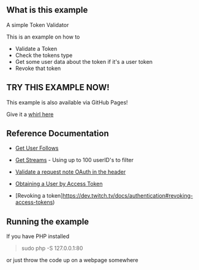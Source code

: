 ## What is this example

A simple Token Validator

This is an example on how to

- Validate a Token
- Check the tokens type
- Get some user data about the token if it's a user token
- Revoke that token

## TRY THIS EXAMPLE NOW!

This example is also available via GitHub Pages!

Give it a [whirl here](https://barrycarlyon.github.io/twitch_misc/examples/token_checker/)

## Reference Documentation

- [Get User Follows](https://dev.twitch.tv/docs/api/reference#get-users-follows)
- [Get Streams](https://dev.twitch.tv/docs/api/reference#get-streams) - Using up to 100 userID's to filter

- [Validate a request note OAuth in the header](https://dev.twitch.tv/docs/authentication#validating-requests)
- [Obtaining a User by Access Token](https://dev.twitch.tv/docs/api/reference#get-users)
- [Revoking a token]https://dev.twitch.tv/docs/authentication#revoking-access-tokens)

## Running the example

If you have PHP installed

> sudo php -S 127.0.0.1:80

or just throw the code up on a webpage somewhere

